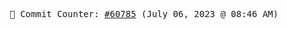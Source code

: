 <p align="center">
    <samp>
        📮 Commit Counter: <a href="https://github.com/Javascript-void0/Javascript-void0/commits/main">#60785</a> (July 06, 2023 @ 08:46 AM)
    </samp>
</p>